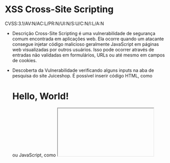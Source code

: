 # XSS Cross-Site Scripting

CVSS:3.1/AV:N/AC:L/PR:N/UI:N/S:U/C:N/I:L/A:N

* Descrição
Cross-Site Scripting é uma vulnerabilidade de segurança comum encontrada em aplicações web. Ela ocorre
quando um atacante consegue injetar código malicioso geralmente JavaScript em páginas web visualizadas por
outros usuários. Isso pode ocorrer através de entradas não validadas em formulários, URLs ou até mesmo em
campos de cookies.

* Descoberta da Vulnerabilidade
verificando alguns inputs na aba de pesquisa do site Juiceshop. É possível inserir código HTML, como <h1>Hello,
World!</h1> ou JavaScript, como <iframe src="javascript:alert('xss')">? Segue imagens abaixo."

* Contenção/Erradicação
Utilizar Políticas de Segurança de Conteúdo Content Security Policy (CSP), pode ajudar a prevenir ataques XSS
ao restringir as fontes de onde o conteúdo pode ser carregado e executado na aplicação. Verificação todas as
entradas recebidas, seja de formulários, parâmetros de URL ou cookies, devem ser rigorosamente validadas
para garantir que correspondam aos tipos, formatos e comprimentos esperados. Sanitização de Dados com
entradas para remover ou neutralizar caracteres potencialmente perigosos, evitando a execução de scripts mal-
intencionados.

* Referências
0 A7:2017-Cross-Site Scripting (XSS) Cross-Site_Scripting 
- https://owasp.org/www-project-top-ten/2017/A7_2017-Cross-
- Site_Scripting_(XSS)
- https://cheatsheetseries.owasp.org/cheatsheets/XSS_Filter_Evasion_Cheat_Sheet.html
